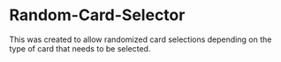 # Random-Card-Selector
 This was created to allow randomized card selections depending on the type of card that needs to be selected.
